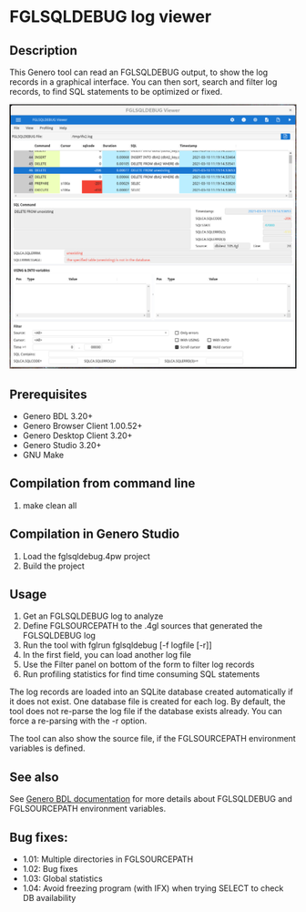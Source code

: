 # FGLSQLDEBUG log viewer

## Description

This Genero tool can read an FGLSQLDEBUG output, to show the log records in a
graphical interface. You can then sort, search and filter log records, to find
SQL statements to be optimized or fixed.

![FGLSQLDEBUG viewer (GDC)](https://github.com/FourjsGenero/tool_fglsqldebug/raw/master/docs/fglsqldebug-screen-001.png)

## Prerequisites

* Genero BDL 3.20+
* Genero Browser Client 1.00.52+
* Genero Desktop Client 3.20+
* Genero Studio 3.20+
* GNU Make

## Compilation from command line

1. make clean all

## Compilation in Genero Studio

1. Load the fglsqldebug.4pw project
2. Build the project

## Usage

1. Get an FGLSQLDEBUG log to analyze
2. Define FGLSOURCEPATH to the .4gl sources that generated the FGLSQLDEBUG log
3. Run the tool with fglrun fglsqldebug [-f logfile [-r]]
4. In the first field, you can load another log file
5. Use the Filter panel on bottom of the form to filter log records
6. Run profiling statistics for find time consuming SQL statements

The log records are loaded into an SQLite database created automatically if it does not exist.
One database file is created for each log.
By default, the tool does not re-parse the log file if the database exists already.
You can force a re-parsing with the -r option.

The tool can also show the source file, if the FGLSOURCEPATH environment variables is defined.

## See also

See [Genero BDL documentation](http://www.4js.com/download/documentation) for more details about
FGLSQLDEBUG and FGLSOURCEPATH environment variables.


## Bug fixes:

- 1.01: Multiple directories in FGLSOURCEPATH
- 1.02: Bug fixes
- 1.03: Global statistics
- 1.04: Avoid freezing program (with IFX) when trying SELECT to check DB availability
